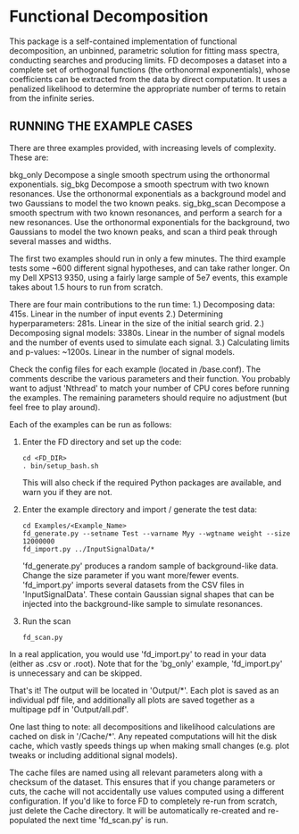# Functional Decomposition

This package is a self-contained implementation of functional decomposition, an
unbinned, parametric solution for fitting mass spectra, conducting searches and
producing limits. FD decomposes a dataset into a complete set of orthogonal
functions (the orthonormal exponentials), whose coefficients can be extracted
from the data by direct computation.  It uses a penalized likelihood to
determine the appropriate number of terms to retain from the infinite series.

RUNNING THE EXAMPLE CASES
-------------------------

There are three examples provided, with increasing levels of complexity. These
are:

   bkg_only      Decompose a single smooth spectrum using the orthonormal
                 exponentials.
   sig_bkg       Decompose a smooth spectrum with two known resonances.  Use
                 the orthonormal exponentials as a background model and two
                 Gaussians to model the two known peaks.
   sig_bkg_scan  Decompose a smooth spectrum with two known resonances, and
                 perform a search for a new resonances. Use the orthonormal
                 exponentials for the background, two Gaussians to model the
                 two known peaks, and scan a third peak through several masses
                 and widths.

The first two examples should run in only a few minutes.  The third example
tests some ~600 different signal hypotheses, and can take rather longer. On
my Dell XPS13 9350, using a fairly large sample of 5e7 events, this example
takes about 1.5 hours to run from scratch.

There are four main contributions to the run time:
  1.) Decomposing data: 415s. Linear in the number of input events
  2.) Determining hyperparameters: 281s. Linear in the size of the initial
      search grid.
  2.) Decomposing signal models: 3380s.  Linear in the number of signal models
      and the number of events used to simulate each signal.
  3.) Calculating limits and p-values: ~1200s.  Linear in the number of signal
      models.

Check the config files for each example (located in <example>/base.conf). The
comments describe the various parameters and their function.  You probably want
to adjust 'Nthread' to match your number of CPU cores before running the
examples.  The remaining parameters should require no adjustment (but feel free
to play around).

Each of the examples can be run as follows:

1. Enter the FD directory and set up the code:

       cd <FD_DIR>
       . bin/setup_bash.sh

   This will also check if the required Python packages are available, and warn
   you if they are not.

2. Enter the example directory and import / generate the test data:

       cd Examples/<Example_Name>
       fd_generate.py --setname Test --varname Myy --wgtname weight --size 12000000
       fd_import.py ../InputSignalData/*

   'fd_generate.py' produces a random sample of background-like data. Change the
   size parameter if you want more/fewer events.  'fd_import.py' imports several
   datasets from the CSV files in 'InputSignalData'.  These contain Gaussian
   signal shapes that can be injected into the background-like sample to
   simulate resonances.

3. Run the scan

       fd_scan.py

In a real application, you would use 'fd_import.py' to read in your data (either
as .csv or .root).  Note that for the 'bg_only' example, 'fd_import.py' is
unnecessary and can be skipped.

That's it! The output will be located in 'Output/*'.  Each plot is saved as an
individual pdf file, and additionally all plots are saved together as a
multipage pdf in 'Output/all.pdf'.

One last thing to note:  all decompositions and likelihood calculations are
cached on disk in '<example>/Cache/*'.  Any repeated computations will hit the
disk cache, which vastly speeds things up when making small changes (e.g. plot
tweaks or including additional signal models).

The cache files are named using all relevant parameters along with a checksum of
the dataset.  This ensures that if you change parameters or cuts, the cache will
not accidentally use values computed using a different configuration.  If you'd
like to force FD to completely re-run from scratch, just delete the Cache
directory. It will be automatically re-created and re-populated the next time
'fd_scan.py' is run.
